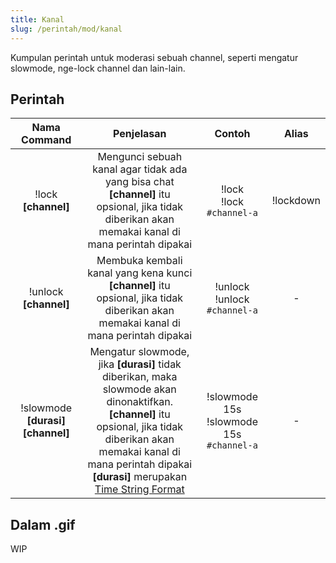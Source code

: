 ```yaml
---
title: Kanal
slug: /perintah/mod/kanal
---
```


Kumpulan perintah untuk moderasi sebuah channel, seperti mengatur slowmode, nge-lock channel dan lain-lain.

## Perintah

| Nama Command | Penjelasan |  Contoh  | Alias |
|:------------:|:----------:|:--------:|:-----:|
| !lock **[channel]** | Mengunci sebuah kanal agar tidak ada yang bisa chat<br />**[channel]** itu opsional, jika tidak diberikan akan memakai kanal di mana perintah dipakai | !lock<br />!lock `#channel-a` | !lockdown |
| !unlock **[channel]** | Membuka kembali kanal yang kena kunci<br />**[channel]** itu opsional, jika tidak diberikan akan memakai kanal di mana perintah dipakai | !unlock<br />!unlock `#channel-a` | - |
| !slowmode **[durasi]** **[channel]** | Mengatur slowmode, jika **[durasi]** tidak diberikan, maka slowmode akan dinonaktifkan.<br />**[channel]** itu opsional, jika tidak diberikan akan memakai kanal di mana perintah dipakai<br />**[durasi]** merupakan [Time String Format](/docs/referensi/timestring) | !slowmode 15s<br />!slowmode 15s `#channel-a` | - |

## Dalam .gif
WIP